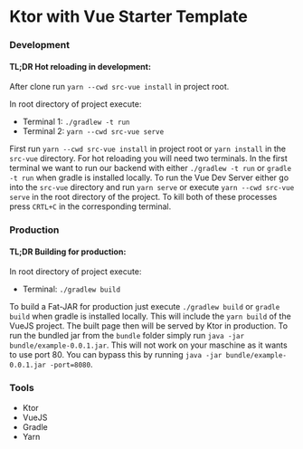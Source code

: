 # Ktor with Vue Starter Template

### Development


#### TL;DR Hot reloading in development:

After clone run `yarn --cwd src-vue install` in project root.

In root directory of project execute:

- Terminal 1: `./gradlew -t run`
- Terminal 2: `yarn --cwd src-vue serve`


First run `yarn --cwd src-vue install` in project root or `yarn install` in the `src-vue` directory. For hot reloading you will need two
terminals. In the first terminal we want to run our backend with either
`./gradlew -t run` or `gradle -t run` when gradle is installed locally. To run the Vue Dev Server either go into
the `src-vue` directory and run `yarn serve` or execute `yarn --cwd src-vue serve` in the root directory of the project.
To kill both of these processes press `CRTL+C` in the corresponding terminal.

### Production

#### TL;DR Building for production:

In root directory of project execute:

- Terminal: `./gradlew build`

To build a Fat-JAR for production just execute `./gradlew build` or `gradle build` when gradle is installed locally.
This will include the `yarn build` of the VueJS project. The built page then will be served by Ktor in production.
To run the bundled jar from the `bundle` folder simply run `java -jar bundle/example-0.0.1.jar`. This will not work on your maschine as it wants to use port 80. You can bypass this by running `java -jar bundle/example-0.0.1.jar -port=8080`.

### Tools

- Ktor
- VueJS
- Gradle
- Yarn
